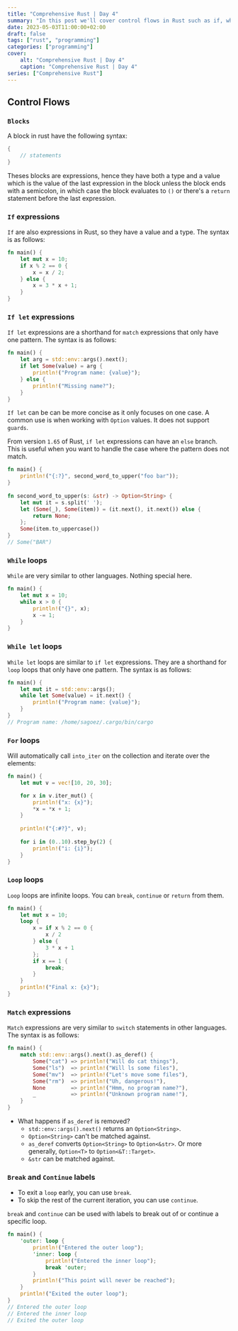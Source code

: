 ```yaml
---
title: "Comprehensive Rust | Day 4"
summary: "In this post we'll cover control flows in Rust such as if, while, for and match"
date: 2023-05-03T11:00:00+02:00
draft: false
tags: ["rust", "programming"]
categories: ["programming"]
cover:
    alt: "Comprehensive Rust | Day 4"
    caption: "Comprehensive Rust | Day 4"
series: ["Comprehensive Rust"]
---
```


## Control Flows

### `Blocks`

A block in rust have the following syntax:

```rust
{
    // statements
}
```

Theses blocks are expressions, hence they have both a type and a value which is the value of the last expression in the block unless
the block ends with a semicolon, in which case the block evaluates to `()` or there's a `return` statement before the last expression.


### `If` expressions

`If` are also expressions in Rust, so they have a value and a type. The syntax is as follows:

```rust
fn main() {
    let mut x = 10;
    if x % 2 == 0 {
        x = x / 2;
    } else {
        x = 3 * x + 1;
    }
}
```

### `If let` expressions

`If let` expressions are a shorthand for `match` expressions that only have one pattern. The syntax is as follows:

```rust
fn main() {
    let arg = std::env::args().next();
    if let Some(value) = arg {
        println!("Program name: {value}");
    } else {
        println!("Missing name?");
    }
}
```
`If let` can be can be more concise as it only focuses on one case. A common use is
when working with `Option` values. It does not support `guards`.

From version `1.65` of Rust, `if let` expressions can have an `else` branch. This is useful when you want to handle
the case where the pattern does not match.

```rust
fn main() {
    println!("{:?}", second_word_to_upper("foo bar"));
}
 
fn second_word_to_upper(s: &str) -> Option<String> {
    let mut it = s.split(' ');
    let (Some(_), Some(item)) = (it.next(), it.next()) else {
        return None;
    };
    Some(item.to_uppercase())
}
// Some("BAR")
```

### `While` loops

`While` are very similar to other languages. Nothing special here.

```rust
fn main() {
    let mut x = 10;
    while x > 0 {
        println!("{}", x);
        x -= 1;
    }
}
```

### `While let` loops

`While let` loops are similar to `if let` expressions. They are a shorthand for `loop` loops that only have one pattern. The syntax is as follows:

```rust
fn main() {
    let mut it = std::env::args();
    while let Some(value) = it.next() {
        println!("Program name: {value}");
    }
}
// Program name: /home/sagoez/.cargo/bin/cargo
```

### `For` loops

Will automatically call `into_iter` on the collection and iterate over the elements:

```rust
fn main() {
    let mut v = vec![10, 20, 30];

    for x in v.iter_mut() {
        println!("x: {x}");
        *x = *x + 1;
    }
    
    println!("{:#?}", v);
    
    for i in (0..10).step_by(2) {
        println!("i: {i}");
    }
}
```

### `Loop` loops

`Loop` loops are infinite loops. You can `break`, `continue` or `return` from them.

```rust
fn main() {
    let mut x = 10;
    loop {
        x = if x % 2 == 0 {
            x / 2
        } else {
            3 * x + 1
        };
        if x == 1 {
            break;
        }
    }
    println!("Final x: {x}");
}
```

### `Match` expressions

`Match` expressions are very similar to `switch` statements in other languages. The syntax is as follows:

```rust
fn main() {
    match std::env::args().next().as_deref() {
        Some("cat") => println!("Will do cat things"),
        Some("ls")  => println!("Will ls some files"),
        Some("mv")  => println!("Let's move some files"),
        Some("rm")  => println!("Uh, dangerous!"),
        None        => println!("Hmm, no program name?"),
        _           => println!("Unknown program name!"),
    }
}
```

- What happens if `as_deref` is removed?
    - `std::env::args().next()` returns an `Option<String>`.
    - `Option<String>` can't be matched against.
    - `as_deref` converts `Option<String>` to `Option<&str>`. Or more generally, `Option<T>` to `Option<&T::Target>`.
    - `&str` can be matched against.


### `Break` and `Continue` labels

- To exit a `loop` early, you can use `break`.
- To skip the rest of the current iteration, you can use `continue`.

`break` and `continue` can be used with labels to break out of or continue a specific loop.

```rust
fn main() {
    'outer: loop {
        println!("Entered the outer loop");
        'inner: loop {
            println!("Entered the inner loop");
            break 'outer;
        }
        println!("This point will never be reached");
    }
    println!("Exited the outer loop");
}
// Entered the outer loop
// Entered the inner loop
// Exited the outer loop
```
